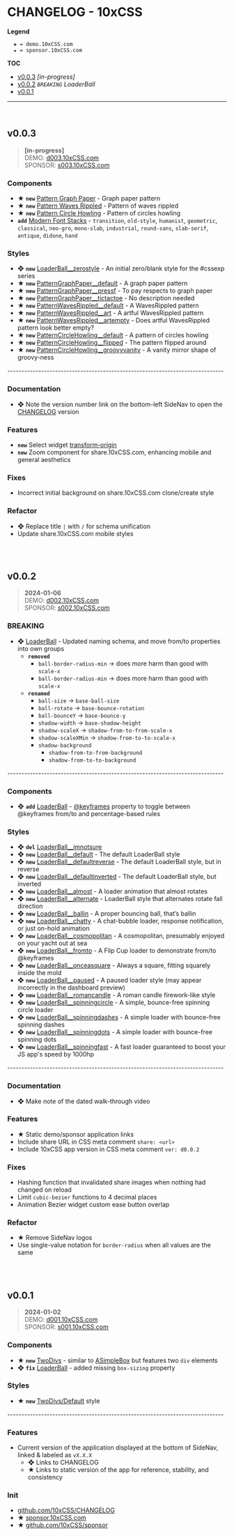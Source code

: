 # CHANGELOG - 10xCSS

__Legend__

```
  ❖ = demo.10xCSS.com
  ★ = sponsor.10xCSS.com
```
<!-- 
  __`new`__ - New component/style
  __`add`__ - Add style/property to existing
  __`fix`__ - Corrections made
  __`del`__ - Style/property removed or deprecated
  __`mod`__ - Modifications or updates to existing
 -->


__TOC__

<!-- MDTOC auto="2" levels="1,2" -->

- [v0.0.3](#v003) _[in-progress]_
- [v0.0.2](#v002) _`BREAKING` LoaderBall_
- [v0.0.1](#v001)

<!-- /MDTOC -->

--- 

<br />



## v0.0.3

> __[in-progress]__ <br/>
> DEMO: [d003.10xCSS.com](https://d003.10xCSS.com) <br/>
> SPONSOR: [s003.10xCSS.com](https://s003.10xCSS.com) <br/>


### Components
- ★ __`new`__ [Pattern Graph Paper](https://sponsor.10xCSS.com/dashboard/presets?cid=PatternGraphPaper) - Graph paper pattern
- ★ __`new`__ [Pattern Waves Rippled](https://sponsor.10xCSS.com/dashboard/view?cid=PatternWavesRippled&uid=PatternWavesRippled__default) - Pattern of waves rippled
- ★ __`new`__ [Pattern Circle Howling](https://sponsor.10xCSS.com/dashboard/view?cid=PatternCircleHowling&uid=PatternCircleHowling__default) - Pattern of circles howling
- __`add`__ [Modern Font Stacks](https://github.com/system-fonts/modern-font-stacks) - `transition`, `old-style`, `humanist`, `geometric`, `classical`, `neo-gro`, `mono-slab`, `industrial`, `round-sans`, `slab-serif`, `antique`, `didone`, `hand`


### Styles
- ❖ __`new`__ [LoaderBall__zerostyle](https://demo.10xCSS.com/dashboard/presets?cid=LoaderBall&uid=LoaderBall__zerostyle) - An initial zero/blank style for the #cssexp series
- ★ __`new`__ [PatternGraphPaper__default](https://sponsor.10xCSS.com/dashboard/view?cid=PatternGraphPaper&uid=PatternGraphPaper__default) - A graph paper pattern
- ★ __`new`__ [PatternGraphPaper__pressf](https://sponsor.10xCSS.com/dashboard/view?cid=PatternGraphPaper&uid=PatternGraphPaper__pressf) - To pay respects to graph paper
- ★ __`new`__ [PatternGraphPaper__tictactoe](https://sponsor.10xCSS.com/dashboard/view?cid=PatternGraphPaper&uid=PatternGraphPaper__tictactoe) - No description needed
- ★ __`new`__ [PatternWavesRippled__default](https://sponsor.10xCSS.com/dashboard/view?cid=PatternWavesRippled&uid=PatternWavesRippled__default) - A WavesRippled pattern
- ★ __`new`__ [PatternWavesRippled__art](https://sponsor.10xCSS.com/dashboard/view?cid=PatternWavesRippled&uid=PatternWavesRippled__art) - A artful WavesRippled pattern
- ★ __`new`__ [PatternWavesRippled__artempty](https://sponsor.10xCSS.com/dashboard/view?cid=PatternWavesRippled&uid=PatternWavesRippled__artempty) - Does artful WavesRippled pattern look better empty?
- ★ __`new`__ [PatternCircleHowling__default](https://sponsor.10xCSS.com/dashboard/view?cid=PatternCircleHowling&uid=PatternCircleHowling__default) - A pattern of circles howling
- ★ __`new`__ [PatternCircleHowling__flipped](https://sponsor.10xCSS.com/dashboard/view?cid=PatternCircleHowling&uid=PatternCircleHowling__flipped) - The pattern flipped around
- ★ __`new`__ [PatternCircleHowling__groovyvanity](https://sponsor.10xCSS.com/dashboard/view?cid=PatternCircleHowling&uid=PatternCircleHowling__groovyvanity) - A vanity mirror shape of groovy-ness


_-----------------------------------------------------------------------------_

### Documentation
- ❖ Note the version number link on the bottom-left SideNav to open the [CHANGELOG](https://github.com/10xCSS/CHANGELOG) version

### Features
- __`new`__ Select widget [transform-origin](https://developer.mozilla.org/en-US/docs/Web/CSS/transform-origin)
- __`new`__ Zoom component for share.10xCSS.com, enhancing mobile and general aesthetics

### Fixes
- Incorrect initial background on share.10xCSS.com clone/create style

### Refactor
- ❖ Replace title ` | ` with ` / ` for schema unification
- Update share.10xCSS.com mobile styles


<br />
<br />


## v0.0.2

> __2024-01-06__ <br/>
> DEMO: [d002.10xCSS.com](https://d002.10xCSS.com) <br/>
> SPONSOR: [s002.10xCSS.com](https://s002.10xCSS.com)


### BREAKING
- ❖ [LoaderBall](https://demo.10xCSS.com/dashboard/presets?cid=LoaderBall) - Updated naming schema, and  move from/to properties into own groups 
  + __`removed`__
    - `ball-border-radius-min` → does more harm than good with `scale-x`
    - `ball-border-radius-min` → does more harm than good with `scale-x`
  + __`renamed`__
    - `ball-size` → `base-ball-size`
    - `ball-rotate` → `base-bounce-rotation`
    - `ball-bounceY` → `base-bounce-y`
    - `shadow-width` → `base-shadow-height`
    - `shadow-scaleX` → `shadow-from-to-from-scale-x`
    - `shadow-scaleXMin` → `shadow-from-to-to-scale-x`
    - `shadow-background`
      + `shadow-from-to-from-background`
      + `shadow-from-to-to-background`

_-----------------------------------------------------------------------------_

### Components
- ❖ __`add`__ [LoaderBall](https://demo.10xCSS.com/dashboard/presets?cid=LoaderBall) - [@keyframes](https://developer.mozilla.org/en-US/docs/Web/CSS/@keyframes) property to toggle between @keyframes from/to and percentage-based rules

### Styles
- ❖ __`del`__ [LoaderBall__imnotsure](https://d001.10xCSS.com/dashboard/presets?cid=LoaderBall&uid=LoaderBall__imnotsure)
- ❖ __`new`__ [LoaderBall__default](https://demo.10xCSS.com/dashboard/presets?cid=LoaderBall&uid=LoaderBall__default) - The default LoaderBall style
- ❖ __`new`__ [LoaderBall__defaultreverse](https://demo.10xCSS.com/dashboard/presets?cid=LoaderBall&uid=LoaderBall__defaultreverse) - The default LoaderBall style, but in reverse
- ❖ __`new`__ [LoaderBall__defaultinverted](https://demo.10xCSS.com/dashboard/presets?cid=LoaderBall&uid=LoaderBall__defaultinverted) - The default LoaderBall style, but inverted
- ❖ __`new`__ [LoaderBall__almost](https://demo.10xCSS.com/dashboard/presets?cid=LoaderBall&uid=LoaderBall__almost) - A loader animation that almost rotates
- ❖ __`new`__ [LoaderBall__alternate](https://demo.10xCSS.com/dashboard/presets?cid=LoaderBall&uid=LoaderBall__alternate) - LoaderBall style that alternates rotate fall direction
- ❖ __`new`__ [LoaderBall__ballin](https://demo.10xCSS.com/dashboard/presets?cid=LoaderBall&uid=LoaderBall__ballin) - A proper bouncing ball, that’s ballin
- ❖ __`new`__ [LoaderBall__chatty](https://demo.10xCSS.com/dashboard/presets?cid=LoaderBall&uid=LoaderBall__chatty) - A chat-bubble loader, response notification, or just on-hold animation
- ❖ __`new`__ [LoaderBall__cosmopolitan](https://demo.10xCSS.com/dashboard/presets?cid=LoaderBall&uid=LoaderBall__cosmopolitan) - A cosmopolitan, presumably enjoyed on your yacht out at sea
- ❖ __`new`__ [LoaderBall__fromto](https://demo.10xCSS.com/dashboard/presets?cid=LoaderBall&uid=LoaderBall__fromto) - A Flip Cup loader to demonstrate from/to @keyframes
- ❖ __`new`__ [LoaderBall__onceasquare](https://demo.10xCSS.com/dashboard/presets?cid=LoaderBall&uid=LoaderBall__onceasquare) - Always a square, fitting squarely inside the mold
- ❖ __`new`__ [LoaderBall__paused](https://demo.10xCSS.com/dashboard/presets?cid=LoaderBall&uid=LoaderBall__paused) - A paused loader style (may appear incorrectly in the dashboard preview)
- ❖ __`new`__ [LoaderBall__romancandle](https://demo.10xCSS.com/dashboard/presets?cid=LoaderBall&uid=LoaderBall__romancandle) - A roman candle firework-like style
- ❖ __`new`__ [LoaderBall__spinningcircle](https://demo.10xCSS.com/dashboard/presets?cid=LoaderBall&uid=LoaderBall__spinningcircle) - A simple, bounce-free spinning circle loader
- ❖ __`new`__ [LoaderBall__spinningdashes](https://demo.10xCSS.com/dashboard/presets?cid=LoaderBall&uid=LoaderBall__spinningdashes) - A simple loader with bounce-free spinning dashes
- ❖ __`new`__ [LoaderBall__spinningdots](https://demo.10xCSS.com/dashboard/presets?cid=LoaderBall&uid=LoaderBall__spinningdots) - A simple loader with bounce-free spinning dots
- ❖ __`new`__ [LoaderBall__spinningfast](https://demo.10xCSS.com/dashboard/presets?cid=LoaderBall&uid=LoaderBall__spinningfast) - A fast loader guaranteed to boost your JS app's speed by 1000hp


_-----------------------------------------------------------------------------_

### Documentation
- ❖ Make note of the dated walk-through video

### Features
- ★ Static demo/sponsor application links
- Include share URL in CSS meta comment `share: <url>`
- Include 10xCSS app version in CSS meta comment `ver: d0.0.2`

### Fixes
- Hashing function that invalidated share images when nothing had changed on reload
- Limit `cubic-bezier` functions to 4 decimal places
- Animation Bezier widget custom ease button overlap

### Refactor
- ★ Remove SideNav logos
- Use single-value notation for `border-radius` when all values are the same

<br />
<br />


## v0.0.1

> __2024-01-02__ <br/>
> DEMO: [d001.10xCSS.com](https://d001.10xCSS.com) <br/>
> SPONSOR: [s001.10xCSS.com](https://s001.10xCSS.com)


### Components
- ★ __`new`__ [TwoDivs](https://sponsor.10xCSS.com/dashboard/presets?cid=TwoDivs) - similar to [ASimpleBox](https://demo.10xCSS.com/dashboard/presets?cid=ASimpleBox) but features two `div` elements
- ❖ __`fix`__ [LoaderBall](https://demo.10xCSS.com/dashboard/presets?cid=LoaderBall) - added missing `box-sizing` property

### Styles
- ★ __`new`__ [TwoDivs/Default](https://sponsor.10xCSS.com/dashboard/presets?cid=TwoDivs&uid=TwoDivs__default) style


_-----------------------------------------------------------------------------_


### Features
- Current version of the application displayed at the bottom of SideNav, linked & labeled as `vX.X.X`
  + ❖ Links to CHANGELOG 
  + ★ Links to static version of the app for reference, stability, and consistency

### Init
  - [github.com/10xCSS/CHANGELOG](https://github.com/10xCSS/CHANGELOG)
  - ★ [sponsor.10xCSS.com](https://sponsor.10xCSS.com)
  - ★ [github.com/10xCSS/sponsor](https://github.com/10xCSS/sponsor)


